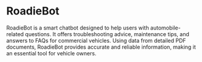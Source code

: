 # RoadieBot
RoadieBot is a smart chatbot designed to help users with automobile-related questions. It offers troubleshooting advice, maintenance tips, and answers to FAQs for commercial vehicles. Using data from detailed PDF documents, RoadieBot provides accurate and reliable information, making it an essential tool for vehicle owners.
